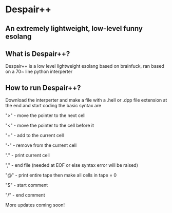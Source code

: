 # Despair++
## An extremely lightweight, low-level funny esolang

## What is Despair++?
Despair++ is a low level lightweight esolang based on brainfuck, ran based on a 70~ line python interperter

## How to run Despair++?
Download the interperter and make a file with a .hell or .dpp file extension at the end and start coding
the basic syntax are

">" - move the pointer to the next cell

"<" - move the pointer to the cell before it

"+" - add to the current cell

"-" - remove from the current cell

"." - print current cell

"," - end file (needed at EOF or else syntax error will be raised)

"@" - print entire tape then make all cells in tape = 0

"$" - start comment

"/" - end comment

More updates coming soon!

